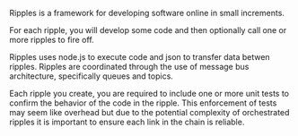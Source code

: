 Ripples is a framework for developing software online in small increments.

For each ripple, you will develop some code and then optionally call one or 
more ripples to fire off.

Ripples uses node.js to execute code and json to transfer data betwen ripples.
Ripples are coordinated through the use of message bus architecture, 
specifically queues and topics.

Each ripple you create, you are required to include one or more unit tests to
confirm the behavior of the code in the ripple.  This enforcement of tests
may seem like overhead but due to the potential complexity of orchestrated
ripples it is important to ensure each link in the chain is reliable.
